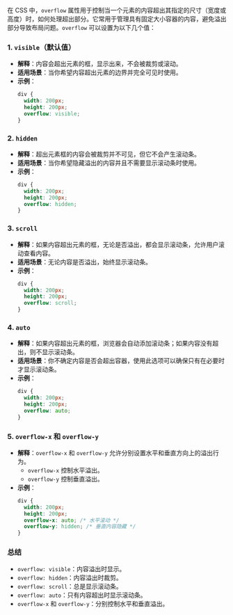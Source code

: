 在 CSS 中，`overflow` 属性用于控制当一个元素的内容超出其指定的尺寸（宽度或高度）时，如何处理超出部分。它常用于管理具有固定大小容器的内容，避免溢出部分导致布局问题。`overflow` 可以设置为以下几个值：

### 1. `visible`（默认值）
- **解释**：内容会超出元素的框，显示出来，不会被裁剪或滚动。
- **适用场景**：当你希望内容超出元素的边界并完全可见时使用。
- **示例**：
  ```css
  div {
    width: 200px;
    height: 200px;
    overflow: visible;
  }
  ```

### 2. `hidden`
- **解释**：超出元素框的内容会被裁剪并不可见，但它不会产生滚动条。
- **适用场景**：当你希望隐藏溢出的内容并且不需要显示滚动条时使用。
- **示例**：
  ```css
  div {
    width: 200px;
    height: 200px;
    overflow: hidden;
  }
  ```

### 3. `scroll`
- **解释**：如果内容超出元素的框，无论是否溢出，都会显示滚动条，允许用户滚动查看内容。
- **适用场景**：无论内容是否溢出，始终显示滚动条。
- **示例**：
  ```css
  div {
    width: 200px;
    height: 200px;
    overflow: scroll;
  }
  ```

### 4. `auto`
- **解释**：如果内容超出元素的框，浏览器会自动添加滚动条；如果内容没有超出，则不显示滚动条。
- **适用场景**：你不确定内容是否会超出容器，使用此选项可以确保只有在必要时才显示滚动条。
- **示例**：
  ```css
  div {
    width: 200px;
    height: 200px;
    overflow: auto;
  }
  ```

### 5. `overflow-x` 和 `overflow-y`
- **解释**：`overflow-x` 和 `overflow-y` 允许分别设置水平和垂直方向上的溢出行为。
  - `overflow-x` 控制水平溢出。
  - `overflow-y` 控制垂直溢出。
- **示例**：
  ```css
  div {
    width: 200px;
    height: 200px;
    overflow-x: auto; /* 水平滚动 */
    overflow-y: hidden; /* 垂直内容隐藏 */
  }
  ```

### 总结
- `overflow: visible`：内容溢出时显示。
- `overflow: hidden`：内容溢出时裁剪。
- `overflow: scroll`：总是显示滚动条。
- `overflow: auto`：只有内容超出时显示滚动条。
- `overflow-x` 和 `overflow-y`：分别控制水平和垂直溢出。